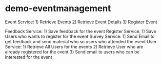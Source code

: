 # demo-eventmanagement

Event Service: 1) Retrieve Events
               2) Retrieve Event Details
               3) Register Event
          
Feedback Service: 
              1) Save feedback for the event
Register Service: 
              1) Save Users who wants to register for the event
Survey Service: 
              1) Send Email to get feedback and send material who so users who attended the event
User Service: 
              1) Retrieve All Users for the events
              2) Retrieve User who are already registered for the event
              3) Send email to users who can be interested for the event






